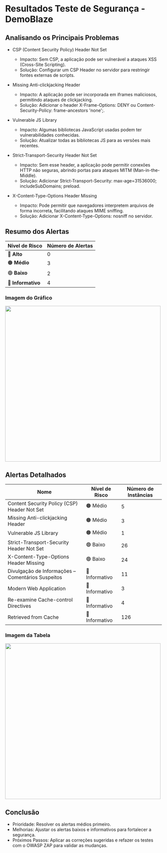 # Resultados Teste de Segurança - DemoBlaze

## Analisando os Principais Problemas
- CSP (Content Security Policy) Header Not Set
  - Impacto: Sem CSP, a aplicação pode ser vulnerável a ataques XSS (Cross-Site Scripting).
  - Solução: Configurar um CSP Header no servidor para restringir fontes externas de scripts.

- Missing Anti-clickjacking Header
  - Impacto: A aplicação pode ser incorporada em iframes maliciosos, permitindo ataques de clickjacking.
  - Solução: Adicionar o header X-Frame-Options: DENY ou Content-Security-Policy: frame-ancestors 'none';.

- Vulnerable JS Library
  - Impacto: Algumas bibliotecas JavaScript usadas podem ter vulnerabilidades conhecidas.
  - Solução: Atualizar todas as bibliotecas JS para as versões mais recentes.

- Strict-Transport-Security Header Not Set
  - Impacto: Sem esse header, a aplicação pode permitir conexões HTTP não seguras, abrindo portas para ataques MITM (Man-in-the-Middle).
  - Solução: Adicionar Strict-Transport-Security: max-age=31536000; includeSubDomains; preload.

- X-Content-Type-Options Header Missing
  - Impacto: Pode permitir que navegadores interpretem arquivos de forma incorreta, facilitando ataques MIME sniffing.
  - Solução: Adicionar X-Content-Type-Options: nosniff no servidor.

## Resumo dos Alertas

| Nível de Risco | Número de Alertas |
|---------------|------------------|
| 🔴 **Alto**   | 0                |
| 🟠 **Médio**  | 3                |
| 🟢 **Baixo**  | 2                |
| 🔵 **Informativo** | 4           |

### Imagem do Gráfico

<img src="https://github.com/user-attachments/assets/46f71167-284b-4b8b-8ae8-852b2f820abb" width="500">

## Alertas Detalhados

| Nome                                                        | Nível de Risco | Número de Instâncias |
|-------------------------------------------------------------|----------------|----------------------|
| Content Security Policy (CSP) Header Not Set                | 🟠 Médio       | 5                   |
| Missing Anti-clickjacking Header                            | 🟠 Médio       | 3                   |
| Vulnerable JS Library                                       | 🟠 Médio       | 1                   |
| Strict-Transport-Security Header Not Set                    | 🟢 Baixo       | 26                  |
| X-Content-Type-Options Header Missing                       | 🟢 Baixo       | 24                  |
| Divulgação de Informações – Comentários Suspeitos           | 🔵 Informativo | 11                  |
| Modern Web Application                                      | 🔵 Informativo | 3                   |
| Re-examine Cache-control Directives                         | 🔵 Informativo | 4                   |
| Retrieved from Cache                                        | 🔵 Informativo | 126                 |

### Imagem da Tabela

<img src="https://github.com/user-attachments/assets/dd2ff7a3-5e88-4c91-913e-8f4c5e9ab9ed" width="500">

## Conclusão
- Prioridade: Resolver os alertas médios primeiro.
- Melhorias: Ajustar os alertas baixos e informativos para fortalecer a segurança.
- Próximos Passos: Aplicar as correções sugeridas e refazer os testes com o OWASP ZAP para validar as mudanças.
